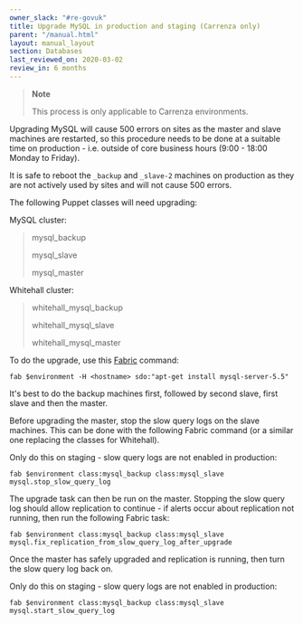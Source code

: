 ```yaml
---
owner_slack: "#re-govuk"
title: Upgrade MySQL in production and staging (Carrenza only)
parent: "/manual.html"
layout: manual_layout
section: Databases
last_reviewed_on: 2020-03-02
review_in: 6 months
---
```


> **Note**
>
> This process is only applicable to Carrenza environments.

Upgrading MySQL will cause 500 errors on sites as the master and slave
machines are restarted, so this procedure needs to be done at a suitable
time on production - i.e. outside of core business hours (9:00 - 18:00
Monday to Friday).

It is safe to reboot the `_backup` and `_slave-2` machines on production
as they are not actively used by sites and will not cause 500 errors.

The following Puppet classes will need upgrading:

MySQL cluster:

> mysql_backup
>
> mysql_slave
>
> mysql_master

Whitehall cluster:

> whitehall_mysql_backup
>
> whitehall_mysql_slave
>
> whitehall_mysql_master

To do the upgrade, use this [Fabric](https://github.com/alphagov/fabric-scripts) command:

`fab $environment -H <hostname> sdo:"apt-get install mysql-server-5.5"`

It's best to do the backup machines first, followed by second slave,
first slave and then the master.

Before upgrading the master, stop the slow query logs on
the slave machines. This can be done with the following Fabric command (or a
similar one replacing the classes for Whitehall). 

Only do this on
staging - slow query logs are not enabled in production:

`fab $environment class:mysql_backup class:mysql_slave mysql.stop_slow_query_log`

The upgrade task can then be run on the master. Stopping the slow query
log should allow replication to continue - if alerts occur about
replication not running, then run the following Fabric task:

`fab $environment class:mysql_backup class:mysql_slave mysql.fix_replication_from_slow_query_log_after_upgrade`

Once the master has safely upgraded and replication is running, then
turn the slow query log back on. 

Only do this on staging - slow query logs are not enabled in production:

`fab $environment class:mysql_backup class:mysql_slave mysql.start_slow_query_log`
